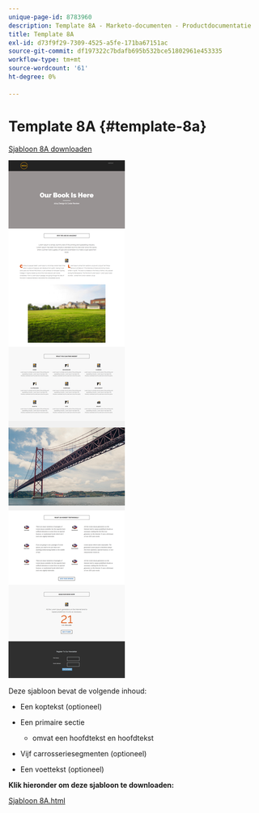 ```yaml
---
unique-page-id: 8783960
description: Template 8A - Marketo-documenten - Productdocumentatie
title: Template 8A
exl-id: d73f9f29-7309-4525-a5fe-171ba67151ac
source-git-commit: df197322c7bdafb695b532bce51802961e453335
workflow-type: tm+mt
source-wordcount: '61'
ht-degree: 0%

---
```


# Template 8A {#template-8a}

[Sjabloon 8A downloaden](https://experienceleague.adobe.com/landing/marketo/lp-templates/template-8a.html)

![](assets/image2015-7-29-9-3a53-3a6.png)

Deze sjabloon bevat de volgende inhoud:

* Een koptekst (optioneel)
* Een primaire sectie

   * omvat een hoofdtekst en hoofdtekst

* Vijf carrosseriesegmenten (optioneel)
* Een voettekst (optioneel)

**Klik hieronder om deze sjabloon te downloaden:**

[Sjabloon 8A.html](https://experienceleague.adobe.com/landing/marketo/lp-templates/template-8a.html)
